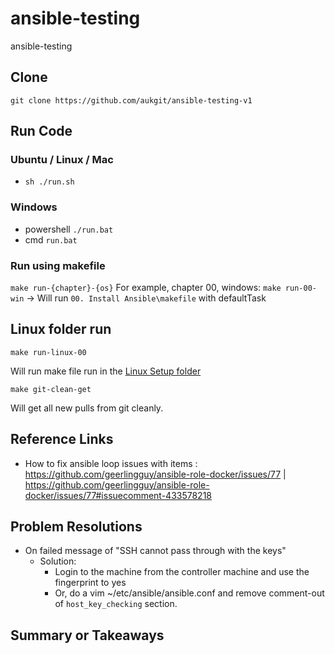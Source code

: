 # ansible-testing

ansible-testing

## Clone

`git clone https://github.com/aukgit/ansible-testing-v1`

## Run Code

### Ubuntu / Linux / Mac

- `sh ./run.sh`

### Windows

- powershell `./run.bat`
- cmd `run.bat`

### Run using makefile

`make run-{chapter}-{os}`
For example, chapter 00, windows:
`make run-00-win` -> Will run `00. Install Ansible\makefile` with defaultTask

## Linux folder run

`make run-linux-00`

Will run make file run in the [Linux Setup folder](/linux-setups)

`make git-clean-get`

Will get all new pulls from git cleanly.

## Reference Links

- How to fix ansible loop issues with items : <https://github.com/geerlingguy/ansible-role-docker/issues/77> | <https://github.com/geerlingguy/ansible-role-docker/issues/77#issuecomment-433578218>

## Problem Resolutions

- On failed message of "SSH cannot pass through with the keys"
  - Solution:
    - Login to the machine from the controller machine and use the fingerprint to yes
    - Or, do a vim ~/etc/ansible/ansible.conf and remove comment-out of `host_key_checking` section.

## Summary or Takeaways
